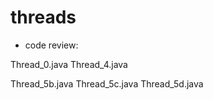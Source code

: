 
# threads

- code review:

Thread_0.java
Thread_4.java

Thread_5b.java
Thread_5c.java
Thread_5d.java

